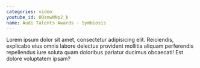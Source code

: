 ```yaml
---
categories: video
youtube_id: 0QsmwNNp2_k
name: Audi Talents Awards - Symbiosis
---
```


Lorem ipsum dolor sit amet, consectetur adipisicing elit. Reiciendis, explicabo eius omnis labore delectus provident mollitia aliquam perferendis repellendus iure soluta quam doloribus pariatur ducimus obcaecati! Est dolore voluptatem ipsam?